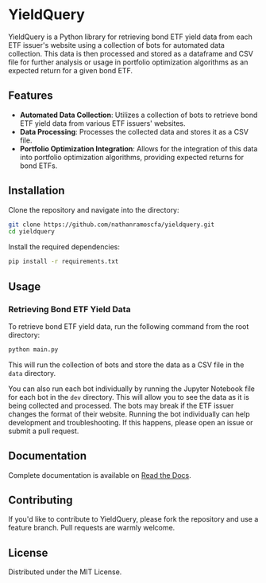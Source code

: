 # YieldQuery

YieldQuery is a Python library for retrieving bond ETF yield data from each ETF issuer's website using a collection of 
bots for automated data collection. This data is then processed and stored as a dataframe and CSV file for further 
analysis or usage in portfolio optimization algorithms as an expected return for a given bond ETF.

## Features

- **Automated Data Collection**: Utilizes a collection of bots to retrieve bond ETF yield data from various ETF issuers' 
websites.
- **Data Processing**: Processes the collected data and stores it as a CSV file.
- **Portfolio Optimization Integration**: Allows for the integration of this data into portfolio optimization 
algorithms, providing expected returns for bond ETFs.

## Installation

Clone the repository and navigate into the directory:

```bash
git clone https://github.com/nathanramoscfa/yieldquery.git
cd yieldquery
```
Install the required dependencies:

```bash
pip install -r requirements.txt
```

## Usage
### Retrieving Bond ETF Yield Data

To retrieve bond ETF yield data, run the following command from the root directory:

```bash
python main.py
```

This will run the collection of bots and store the data as a CSV file in the `data` directory.

You can also run each bot individually by running the Jupyter Notebook file for each bot in the `dev` directory. 
This will allow you to see the data as it is being collected and processed. The bots may break if the ETF
issuer changes the format of their website. Running the bot individually can help development and troubleshooting. If 
this happens, please open an issue or submit a pull request. 

## Documentation

Complete documentation is available on [Read the Docs](https://yieldquery.readthedocs.io/en/latest/index.html#).

## Contributing

If you'd like to contribute to YieldQuery, please fork the repository and use a feature branch. Pull requests are 
warmly welcome.

## License

Distributed under the MIT License. 
